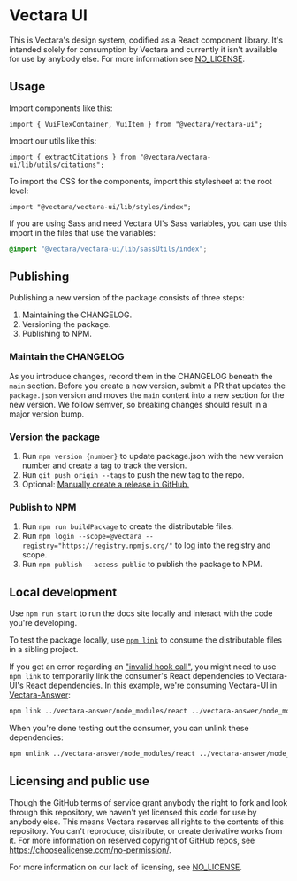 # Vectara UI

This is Vectara's design system, codified as a React component library. It's intended solely for consumption by Vectara and currently it isn't available for use by anybody else. For more information see [NO_LICENSE](./NO_LICENSE).

## Usage

Import components like this:

```tsx
import { VuiFlexContainer, VuiItem } from "@vectara/vectara-ui";
```

Import our utils like this:

```tsx
import { extractCitations } from "@vectara/vectara-ui/lib/utils/citations";
```

To import the CSS for the components, import this stylesheet at the root level:

```tsx
import "@vectara/vectara-ui/lib/styles/index";
```

If you are using Sass and need Vectara UI's Sass variables, you can use this import in the files that use the variables:

```scss
@import "@vectara/vectara-ui/lib/sassUtils/index";
```

## Publishing

Publishing a new version of the package consists of three steps:

1. Maintaining the CHANGELOG.
2. Versioning the package.
3. Publishing to NPM.

### Maintain the CHANGELOG

As you introduce changes, record them in the CHANGELOG beneath the `main` section. Before you create a new version, submit a PR that updates the `package.json` version and moves the `main` content into a new section for the new version. We follow semver, so breaking changes should result in a major version bump.

### Version the package

1. Run `npm version {number}` to update package.json with the new version number and create a tag to track the version.
2. Run `git push origin --tags` to push the new tag to the repo.
3. Optional: [Manually create a release in GitHub.](https://docs.github.com/en/repositories/releasing-projects-on-github/managing-releases-in-a-repository)

### Publish to NPM

1. Run `npm run buildPackage` to create the distributable files.
2. Run `npm login --scope=@vectara --registry="https://registry.npmjs.org/"` to log into the registry and scope.
3. Run `npm publish --access public` to publish the package to NPM.

## Local development

Use `npm run start` to run the docs site locally and interact with the code you're developing.

To test the package locally, use [`npm link`](https://docs.npmjs.com/cli/v9/commands/npm-link) to consume the distributable files in a sibling project.

If you get an error regarding an ["invalid hook call"](https://iws.io/2022/invalid-hook-multiple-react-instances), you might need to use `npm link` to temporarily link the consumer's React dependencies to Vectara-UI's React dependencies. In this example, we're consuming Vectara-UI in [Vectara-Answer](https://github.com/vectara/vectara-answer):

```bash
npm link ../vectara-answer/node_modules/react ../vectara-answer/node_modules/react-dom ../vectara-answer/node_modules/react-router-dom
```

When you're done testing out the consumer, you can unlink these dependencies:

```bash
npm unlink ../vectara-answer/node_modules/react ../vectara-answer/node_modules/react-dom ../vectara-answer/node_modules/react-router-dom
```

## Licensing and public use

Though the GitHub terms of service grant anybody the right to fork and look through this repository, we haven't yet licensed this code for use by anybody else. This means Vectara reserves all rights to the contents of this repository. You can't reproduce, distribute, or create derivative works from it. For more information on reserved copyright of GitHub repos, see https://choosealicense.com/no-permission/.

For more information on our lack of licensing, see [NO_LICENSE](./NO_LICENSE).
